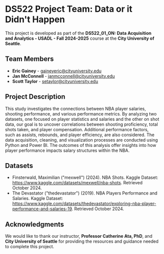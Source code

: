 # **DS522 Project Team: Data or it Didn't Happen**

This project is developed as part of the **DS522_01_ON: Data Acquisition and Analytics - USADL - Fall 2024-2025** course at the **City University of Seattle**.

## **Team Members**

- **Eric Gainey** - [gaineyeric@cityuniversity.edu](mailto:gaineyeric@cityuniversity.edu)
- **Jan McConnell** - [janmcconnell@cityuniversity.edu](mailto:janmcconnell@cityuniversity.edu)
- **Scott Taylor** - [setaylor@cityuniversity.edu](mailto:setaylor@cityuniversity.edu)

## **Project Description**

This study investigates the connections between NBA player salaries, shooting performance, and various performance metrics. By analyzing two datasets, one focused on player statistics and salaries and the other on shot data, our goal is to uncover correlations between shooting proficiency, total shots taken, and player compensation. Additional performance factors, such as assists, rebounds, and player efficiency, are also considered. The data acquisition, cleaning, and visualization processes are conducted using Python and Power BI. The outcomes of this analysis offer insights into how player performance impacts salary structures within the NBA.

## **Datasets**

- Finsterwald, Maximilian ("mexwell") (2024). NBA Shots. Kaggle Dataset: <https://www.kaggle.com/datasets/mexwell/nba-shots>. Retrieved October 2024.
- The Devastator ("thedevastator") (2019). NBA Players Performance and Salaries. Kaggle Dataset: <https://www.kaggle.com/datasets/thedevastator/exploring-nba-player-performance-and-salaries-19>. Retrieved October 2024.

## **Acknowledgments**

We would like to thank our instructor, **Professor Catherine Ata, PhD**, and **City University of Seattle** for providing the resources and guidance needed to complete this project.
